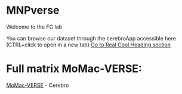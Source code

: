 # MNPverse
Welcome to the FG lab

You can browse our dataset through the cerebroApp accessible here (CTRL+click to open in a new tab)
[Go to Real Cool Heading section](#http://macroverse.gustaveroussy.fr/)
# Full matrix MoMac-VERSE: 

[MoMac-VERSE](http://macroverse.gustaveroussy.fr/) - Cerebro
